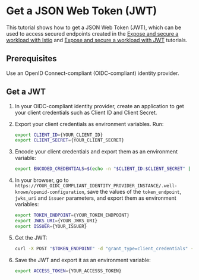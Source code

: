 # Get a JSON Web Token (JWT)

This tutorial shows how to get a JSON Web Token (JWT), which can be used to access secured endpoints created in the [Expose and secure a workload with Istio](01-53-expose-and-secure-workload-istio.md) and [Expose and secure a workload with JWT](01-52-expose-and-secure-workload-jwt.md) tutorials.

## Prerequisites

Use an OpenID Connect-compliant (OIDC-compliant) identity provider.

## Get a JWT

1. In your OIDC-compliant identity provider, create an application to get your client credentials such as Client ID and Client Secret. 

2. Export your client credentials as environment variables. Run:

   ```bash
   export CLIENT_ID={YOUR_CLIENT_ID}
   export CLIENT_SECRET={YOUR_CLIENT_SECRET}
   ```

2. Encode your client credentials and export them as an environment variable:

   ```bash
   export ENCODED_CREDENTIALS=$(echo -n "$CLIENT_ID:$CLIENT_SECRET" | base64)
   ```

3. In your browser, go to `https://YOUR_OIDC_COMPLIANT_IDENTITY_PROVIDER_INSTANCE/.well-known/openid-configuration`, save the values of the `token_endpoint`, `jwks_uri` and `issuer` parameters, and export them as environment variables:

   ```bash
   export TOKEN_ENDPOINT={YOUR_TOKEN_ENDPOINT}
   export JWKS_URI={YOUR_JWKS_URI}
   export ISSUER={YOUR_ISSUER}
   ```

4. Get the JWT:

   ```bash
   curl -X POST "$TOKEN_ENDPOINT" -d "grant_type=client_credentials" -d "client_id=$CLIENT_ID" -H "Content-Type: application/x-www-form-urlencoded" -H "Authorization: Basic $ENCODED_CREDENTIALS"
   ```

5. Save the JWT and export it as an environment variable:

   ```bash
   export ACCESS_TOKEN={YOUR_ACCESSS_TOKEN}
   ```